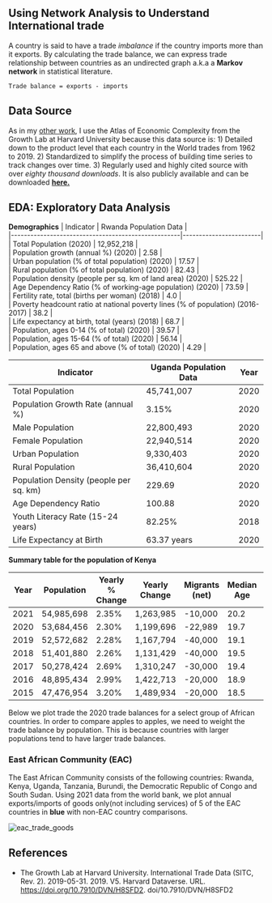 ## Using Network Analysis to Understand International trade

A country is said to have a trade *imbalance* if the country imports more than it exports. By calculating the trade balance, we can express trade relationship between countries as an undirected graph a.k.a a **Markov network** in statistical literature.

```
Trade balance = exports - imports
```

**Data Source**
---------------
As in my [other work](https://github.com/LNshuti/LNSHUTI.github.io), I use the Atlas of Economic Complexity from the Growth Lab at Harvard University because this data source is: 1) Detailed down to the product level that each country in the World trades from 1962 to 2019. 2) Standardized to simplify the process of building time series to track changes over time. 3) Regularly used and highly cited source with over *eighty thousand downloads*. It is also publicly available and can be downloaded [**here.**](https://dataverse.harvard.edu/dataset.xhtml?persistentId=doi:10.7910/DVN/H8SFD2)

**EDA: Exploratory Data Analysis**
--------------------------------

**Demographics**
| Indicator | Rwanda Population Data |					
|----------------------------------------------------|------------------------|					
| Total Population (2020) | 12,952,218 |					
| Population growth (annual %) (2020) | 2.58 |					
| Urban population (% of total population) (2020) | 17.57 |					
| Rural population (% of total population) (2020) | 82.43 |					
| Population density (people per sq. km of land area) (2020) | 525.22 |					
| Age Dependency Ratio (% of working-age population) (2020) | 73.59 |					
| Fertility rate, total (births per woman) (2018) | 4.0 |					
| Poverty headcount ratio at national poverty lines (% of population) (2016-2017) | 38.2 |					
| Life expectancy at birth, total (years) (2018) | 68.7 |					
| Population, ages 0-14 (% of total) (2020) | 39.57 |					
| Population, ages 15-64 (% of total) (2020) | 56.14 |					
| Population, ages 65 and above (% of total) (2020) | 4.29 |					


| Indicator                              | Uganda Population Data          | Year |
|-----------------------------------------|----------------|------|
| Total Population                       | 45,741,007     | 2020 |
| Population Growth Rate (annual %)      | 3.15%          | 2020 |
| Male Population                        | 22,800,493     | 2020 |
| Female Population                      | 22,940,514     | 2020 |
| Urban Population                       | 9,330,403      | 2020 |
| Rural Population                       | 36,410,604     | 2020 |
| Population Density (people per sq. km) | 229.69         | 2020 |
| Age Dependency Ratio                   | 100.88         | 2020 |
| Youth Literacy Rate (15-24 years)      | 82.25%         | 2018 |
| Life Expectancy at Birth               | 63.37 years    | 2020 |

**Summary table for the population of Kenya** 

| Year | Population    | Yearly % Change | Yearly Change | Migrants (net) | Median Age | Fertility Rate | Population Density |
|------|---------------|-----------------|---------------|---------------|------------|----------------|--------------------|
| 2021 | 54,985,698    | 2.35%           | 1,263,985     | -10,000       | 20.2       | 3.64           | 93.0               |
| 2020 | 53,684,456    | 2.30%           | 1,199,696     | -22,989       | 19.7       | 3.65           | 90.0               |
| 2019 | 52,572,682    | 2.28%           | 1,167,794     | -40,000       | 19.1       | 3.66           | 88.1               |
| 2018 | 51,401,880    | 2.26%           | 1,131,429     | -40,000       | 19.5       | 3.52           | 86.2               |
| 2017 | 50,278,424    | 2.69%           | 1,310,247     | -30,000       | 19.4       | 3.9            | 84.4               |
| 2016 | 48,895,434    | 2.99%           | 1,422,713     | -20,000       | 18.9       | 4.09           | 82.0               |
| 2015 | 47,476,954    | 3.20%           | 1,489,934     | -20,000       | 18.5       | 4.35           | 79.7               |


Below we plot trade the 2020 trade balances for a select group of African countries. In order to compare apples to apples, we need to weight the trade balance by population. This is because countries with larger populations tend to have larger trade balances. 

### East African Community (EAC)
The East African Community consists of the following countries: Rwanda, Kenya, Uganda, Tanzania, Burundi, the Democratic Republic of Congo and South Sudan. Using 2021 data from the world bank, we plot annual exports/imports of goods only(not including services) of 5 of the EAC countries in **blue** with non-EAC country comparisons. 


![eac_trade_goods](https://user-images.githubusercontent.com/13305262/221357099-99bfd667-d185-4d6a-9bdd-f2213fb68e7d.png)

**References**
--------------
- The Growth Lab at Harvard University. International Trade Data (SITC, Rev. 2). 2019-05-31. 2019. V5. Harvard Dataverse. URL. https://doi.org/10.7910/DVN/H8SFD2. doi/10.7910/DVN/H8SFD2
